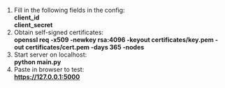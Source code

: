 1. Fill in the following fields in the config:<br>
<b>client_id</b><br>
<b>client_secret</b><br>
3. Obtain self-signed certificates:<br>
<b>openssl req -x509 -newkey rsa:4096 -keyout certificates/key.pem -out certificates/cert.pem -days 365 -nodes</b>
4. Start server on localhost:<br>
<b>python main.py</b>
5. Paste in browser to test:<br>
<b>https://127.0.0.1:5000</b>
